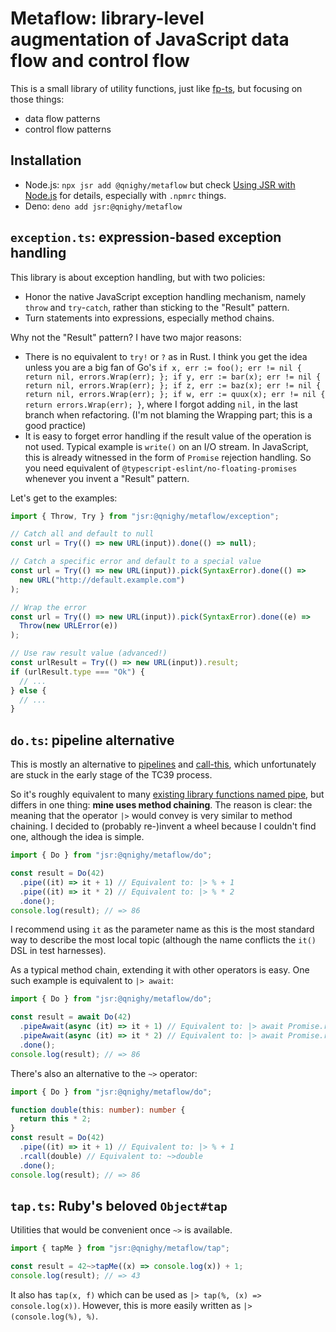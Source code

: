 # Metaflow: library-level augmentation of JavaScript data flow and control flow

This is a small library of utility functions, just like
[fp-ts](https://github.com/gcanti/fp-ts), but focusing on those things:

- data flow patterns
- control flow patterns

## Installation

- Node.js: `npx jsr add @qnighy/metaflow` but check
  [Using JSR with Node.js](https://jsr.io/docs/with/node) for details,
  especially with `.npmrc` things.
- Deno: `deno add jsr:@qnighy/metaflow`

## `exception.ts`: expression-based exception handling

This library is about exception handling, but with two policies:

- Honor the native JavaScript exception handling mechanism, namely `throw` and
  `try`-`catch`, rather than sticking to the "Result" pattern.
- Turn statements into expressions, especially method chains.

Why not the "Result" pattern? I have two major reasons:

- There is no equivalent to `try!` or `?` as in Rust. I think you get the idea
  unless you are a big fan of Go's
  `if x, err := foo(); err != nil { return nil, errors.Wrap(err); }; if y, err := bar(x); err != nil { return nil, errors.Wrap(err); }; if z, err := baz(x); err != nil { return nil, errors.Wrap(err); }; if w, err := quux(x); err != nil { return errors.Wrap(err); }`,
  where I forgot adding `nil,` in the last branch when refactoring. (I'm not
  blaming the Wrapping part; this is a good practice)
- It is easy to forget error handling if the result value of the operation is
  not used. Typical example is `write()` on an I/O stream. In JavaScript, this
  is already witnessed in the form of `Promise` rejection handling. So you need
  equivalent of `@typescript-eslint/no-floating-promises` whenever you invent a
  "Result" pattern.

Let's get to the examples:

```typescript
import { Throw, Try } from "jsr:@qnighy/metaflow/exception";

// Catch all and default to null
const url = Try(() => new URL(input)).done(() => null);

// Catch a specific error and default to a special value
const url = Try(() => new URL(input)).pick(SyntaxError).done(() =>
  new URL("http://default.example.com")
);

// Wrap the error
const url = Try(() => new URL(input)).pick(SyntaxError).done((e) =>
  Throw(new URLError(e))
);

// Use raw result value (advanced!)
const urlResult = Try(() => new URL(input)).result;
if (urlResult.type === "Ok") {
  // ...
} else {
  // ...
}
```

## `do.ts`: pipeline alternative

This is mostly an alternative to
[pipelines](https://github.com/tc39/proposal-pipeline-operator) and
[call-this](https://github.com/tc39/proposal-call-this), which unfortunately are
stuck in the early stage of the TC39 process.

So it's roughly equivalent to many
[existing library functions named pipe](https://gcanti.github.io/fp-ts/modules/function.ts.html#pipe),
but differs in one thing: **mine uses method chaining**. The reason is clear:
the meaning that the operator `|>` would convey is very similar to method
chaining. I decided to (probably re-)invent a wheel because I couldn't find one,
although the idea is simple.

```typescript
import { Do } from "jsr:@qnighy/metaflow/do";

const result = Do(42)
  .pipe((it) => it + 1) // Equivalent to: |> % + 1
  .pipe((it) => it * 2) // Equivalent to: |> % * 2
  .done();
console.log(result); // => 86
```

I recommend using `it` as the parameter name as this is the most standard way to
describe the most local topic (although the name conflicts the `it()` DSL in
test harnesses).

As a typical method chain, extending it with other operators is easy. One such
example is equivalent to `|> await`:

```typescript
import { Do } from "jsr:@qnighy/metaflow/do";

const result = await Do(42)
  .pipeAwait(async (it) => it + 1) // Equivalent to: |> await Promise.resolve(% + 1)
  .pipeAwait(async (it) => it * 2) // Equivalent to: |> await Promise.resolve(% * 2)
  .done();
console.log(result); // => 86
```

There's also an alternative to the `~>` operator:

```typescript
import { Do } from "jsr:@qnighy/metaflow/do";

function double(this: number): number {
  return this * 2;
}
const result = Do(42)
  .pipe((it) => it + 1) // Equivalent to: |> % + 1
  .rcall(double) // Equivalent to: ~>double
  .done();
console.log(result); // => 86
```

## `tap.ts`: Ruby's beloved `Object#tap`

Utilities that would be convenient once `~>` is available.

```typescript
import { tapMe } from "jsr:@qnighy/metaflow/tap";

const result = 42~>tapMe((x) => console.log(x)) + 1;
console.log(result); // => 43
```

It also has `tap(x, f)` which can be used as `|> tap(%, (x) => console.log(x))`.
However, this is more easily written as `|> (console.log(%), %)`.
